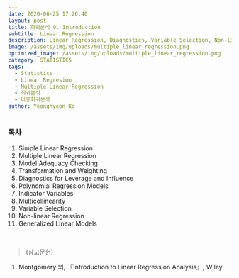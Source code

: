 ```yaml
---
date: 2020-06-25 17:26:40
layout: post
title: 회귀분석 0. Introduction
subtitle: Linear Regression
description: Linear Regression, Diagnostics, Variable Selection, Non-linear Regression, GLM
image: /assets/img/uploads/multiple_linear_regression.png
optimized_image: /assets/img/uploads/multiple_linear_regression.png
category: STATISTICS
tags:
  - Statistics
  - Linear Regresion
  - Multiple Linear Regression
  - 회귀분석
  - 다중회귀분석
author: Yeonghyeon Ko
---
```


### 목차
1. Simple Linear Regression
2. Multiple Linear Regression
3. Model Adequacy Checking
4. Transformation and Weighting
5. Diagnostics for Leverage and Influence
6. Polynomial Regression Models
7. Indicator Variables
8. Multicollinearity
9. Variable Selection
10. Non-linear Regression
11. Generalized Linear Models


<br>



>(참고문헌)
1. Montgomery 외, 『Introduction to Linear Regression Analysis』, Wiley